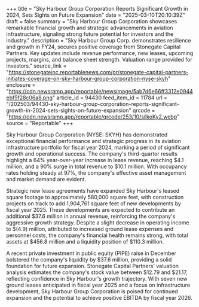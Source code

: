 +++
title = "Sky Harbour Group Corporation Reports Significant Growth in 2024, Sets Sights on Future Expansion"
date = "2025-03-10T20:10:39Z"
draft = false
summary = "Sky Harbour Group Corporation showcases remarkable financial growth and strategic advancements in aviation infrastructure, signaling strong future potential for investors and the industry."
description = "Sky Harbour Group Corp. demonstrates resilience and growth in FY24, secures positive coverage from Stonegate Capital Partners. Key updates include revenue performance, new leases, upcoming projects, margins, and balance sheet strength. Valuation range provided for investors."
source_link = "https://stonegateinc.reportablenews.com/pr/stonegate-capital-partners-initiates-coverage-on-sky-harbour-group-corporation-nyse-skyh"
enclosure = "https://cdn.newsramp.app/reportable/newsimage/5ab7d6e66ff3312e0944ebf5f28c06a8.png"
article_id = 94430
feed_item_id = 11784
url = "/202503/94430-sky-harbour-group-corporation-reports-significant-growth-in-2024-sets-sights-on-future-expansion"
qrcode = "https://cdn.newsramp.app/reportable/qrcode/253/10/silkoKy2.webp"
source = "Reportable"
+++

<p>Sky Harbour Group Corporation (NYSE: SKYH) has demonstrated exceptional financial performance and strategic progress in its aviation infrastructure portfolio for fiscal year 2024, marking a period of significant growth and operational success. The company's third-quarter results highlight a 64% year-over-year increase in lease revenue, reaching $4.1 million, and a 90% surge in total revenue to $10.1 million. With occupancy rates holding steady at 97%, the company's effective asset management and market demand are evident.</p><p>Strategic new lease agreements have expanded Sky Harbour's leased square footage to approximately 580,000 square feet, with construction projects on track to add 1,904,761 square feet of new developments by fiscal year 2025. These developments are expected to contribute an additional $37.6 million in annual revenue, reinforcing the company's aggressive growth strategy. Despite a slight decrease in operating income to $(4.9) million, attributed to increased ground lease expenses and personnel costs, the company's financial health remains strong, with total assets at $456.8 million and a liquidity position of $110.3 million.</p><p>A recent private investment in public equity (PIPE) raise in December bolstered the company's liquidity by $37.6 million, providing a solid foundation for future expansion. Stonegate Capital Partners' valuation analysis estimates the company's stock value between $12.79 and $21.17, reflecting confidence in Sky Harbour's growth trajectory. With seven new ground leases anticipated in fiscal year 2025 and a focus on infrastructure development, Sky Harbour Group Corporation is poised for continued expansion and the potential to achieve positive EBITDA by fiscal year 2026.</p>